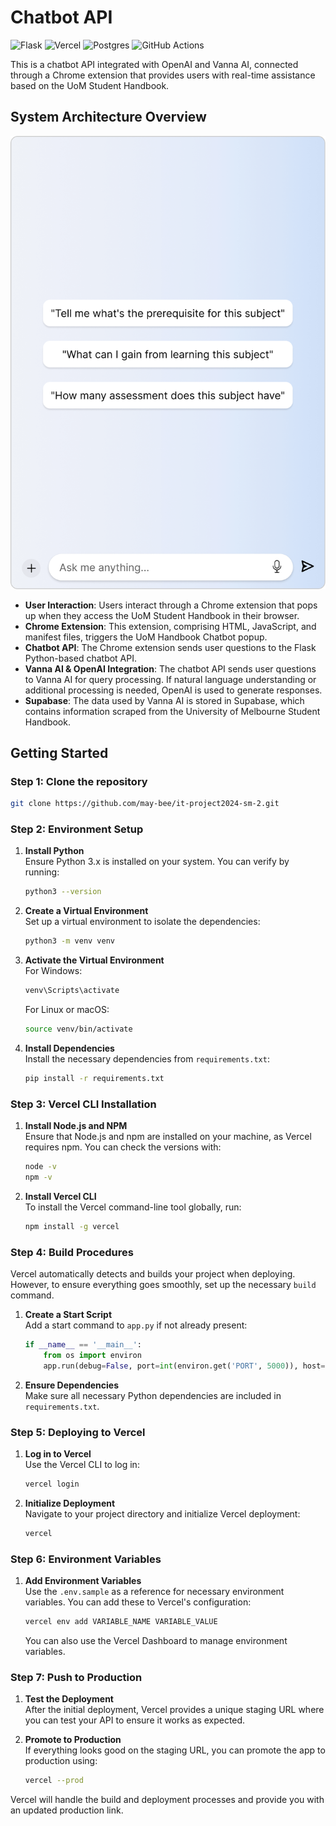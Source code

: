 # Chatbot API
![Flask](https://img.shields.io/badge/flask-%23000.svg?style=for-the-badge&logo=flask&logoColor=white)
![Vercel](https://img.shields.io/badge/vercel-%23000000.svg?style=for-the-badge&logo=vercel&logoColor=white)
![Postgres](https://img.shields.io/badge/postgres-%23316192.svg?style=for-the-badge&logo=postgresql&logoColor=white)
![GitHub Actions](https://img.shields.io/badge/github%20actions-%232671E5.svg?style=for-the-badge&logo=githubactions&logoColor=white)

This is a chatbot API integrated with OpenAI and Vanna AI, connected through a Chrome extension that provides users with real-time assistance based on the UoM Student Handbook.

## System Architecture Overview
![alt text](image.png)

- **User Interaction**: Users interact through a Chrome extension that pops up when they access the UoM Student Handbook in their browser.
- **Chrome Extension**: This extension, comprising HTML, JavaScript, and manifest files, triggers the UoM Handbook Chatbot popup.
- **Chatbot API**: The Chrome extension sends user questions to the Flask Python-based chatbot API.
- **Vanna AI & OpenAI Integration**: The chatbot API sends user questions to Vanna AI for query processing. If natural language understanding or additional processing is needed, OpenAI is used to generate responses.
- **Supabase**: The data used by Vanna AI is stored in Supabase, which contains information scraped from the University of Melbourne Student Handbook.

## Getting Started

### Step 1: Clone the repository

```bash
git clone https://github.com/may-bee/it-project2024-sm-2.git
```

### Step 2: Environment Setup

1. **Install Python**  
   Ensure Python 3.x is installed on your system. You can verify by running:
   ```sh
   python3 --version
   ```

2. **Create a Virtual Environment**  
   Set up a virtual environment to isolate the dependencies:
   ```sh
   python3 -m venv venv
   ```

3. **Activate the Virtual Environment**  
   For Windows:
   ```sh
   venv\Scripts\activate
   ```
   For Linux or macOS:
   ```sh
   source venv/bin/activate
   ```

4. **Install Dependencies**  
   Install the necessary dependencies from `requirements.txt`:
   ```sh
   pip install -r requirements.txt
   ```

### Step 3: Vercel CLI Installation

1. **Install Node.js and NPM**  
   Ensure that Node.js and npm are installed on your machine, as Vercel requires npm. You can check the versions with:
   ```sh
   node -v
   npm -v
   ```

2. **Install Vercel CLI**  
   To install the Vercel command-line tool globally, run:
   ```sh
   npm install -g vercel
   ```

### Step 4: Build Procedures

Vercel automatically detects and builds your project when deploying. However, to ensure everything goes smoothly, set up the necessary `build` command.

1. **Create a Start Script**  
   Add a start command to `app.py` if not already present:
   ```python
   if __name__ == '__main__':
       from os import environ
       app.run(debug=False, port=int(environ.get('PORT', 5000)), host='0.0.0.0')
   ```

2. **Ensure Dependencies**  
   Make sure all necessary Python dependencies are included in `requirements.txt`.

### Step 5: Deploying to Vercel

1. **Log in to Vercel**  
   Use the Vercel CLI to log in:
   ```sh
   vercel login
   ```

2. **Initialize Deployment**  
   Navigate to your project directory and initialize Vercel deployment:
   ```sh
   vercel
   ```

### Step 6: Environment Variables

1. **Add Environment Variables**  
   Use the `.env.sample` as a reference for necessary environment variables. You can add these to Vercel's configuration:
   ```sh
   vercel env add VARIABLE_NAME VARIABLE_VALUE
   ```
   You can also use the Vercel Dashboard to manage environment variables.

### Step 7: Push to Production

1. **Test the Deployment**  
   After the initial deployment, Vercel provides a unique staging URL where you can test your API to ensure it works as expected.

2. **Promote to Production**  
   If everything looks good on the staging URL, you can promote the app to production using:
   ```sh
   vercel --prod
   ```

Vercel will handle the build and deployment processes and provide you with an updated production link.